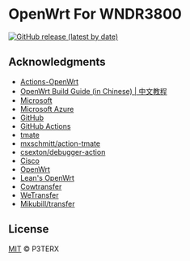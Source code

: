 # OpenWrt For WNDR3800

[![GitHub release (latest by date)](https://img.shields.io/github/v/release/asuith/WNDR3800?style=for-the-badge&label=Download)](https://github.com/asuith/WNDR3800/releases/latest)

## Acknowledgments

- [Actions-OpenWrt](https://github.com/P3TERX/Actions-OpenWrt)
- [OpenWrt Build Guide (in Chinese) | 中文教程](https://p3terx.com/archives/build-openwrt-with-github-actions.html)
- [Microsoft](https://www.microsoft.com)
- [Microsoft Azure](https://azure.microsoft.com)
- [GitHub](https://github.com)
- [GitHub Actions](https://github.com/features/actions)
- [tmate](https://github.com/tmate-io/tmate)
- [mxschmitt/action-tmate](https://github.com/mxschmitt/action-tmate)
- [csexton/debugger-action](https://github.com/csexton/debugger-action)
- [Cisco](https://www.cisco.com/)
- [OpenWrt](https://github.com/openwrt/openwrt)
- [Lean's OpenWrt](https://github.com/coolsnowwolf/lede)
- [Cowtransfer](https://cowtransfer.com)
- [WeTransfer](https://wetransfer.com/)
- [Mikubill/transfer](https://github.com/Mikubill/transfer)

## License

[MIT](https://github.com/P3TERX/Actions-OpenWrt/blob/master/LICENSE) © P3TERX
